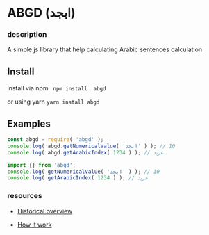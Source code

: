 # ABGD  (ابجد)
### description
A simple js library that help calculating Arabic sentences calculation

## Install 
install via npm 
``` npm install  abgd```

or using yarn
``` yarn install abgd ```
## Examples

```javascript
const abgd = require( 'abgd' );
console.log( abgd.getNumericalValue( 'ابجد' ) ); // 10
console.log( abgd.getArabicIndex( 1234 ) ); // غريد
```

```javascript
import {} from 'abgd';
console.log( getNumericalValue( 'ابجد' ) ); // 10
console.log( getArabicIndex( 1234 ) ); // غريد
```
### resources
 - [Historical overview]()
 
 - [How it work](https://www.youtube.com/watch?v=ljqKaHLFvL0)
 
### 
